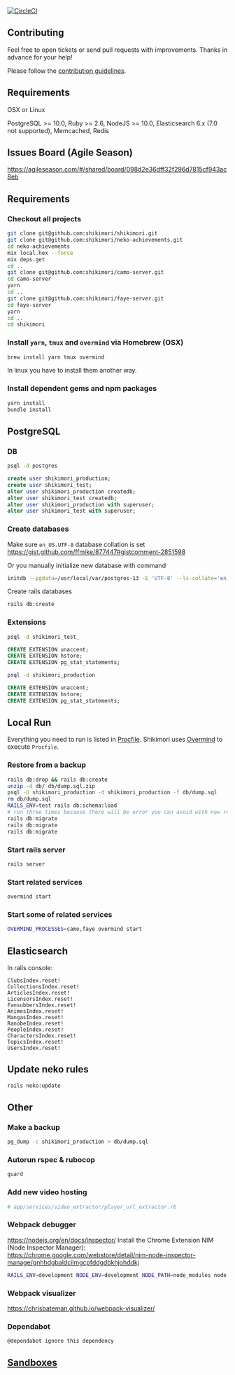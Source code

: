 [![CircleCI](https://circleci.com/gh/shikimori/shikimori.svg?style=svg&circle-token=5bd1a64ae9642ddb8d27a9585881756804ce9163)](https://circleci.com/gh/shikimori/shikimori)

## Contributing
Feel free to open tickets or send pull requests with improvements. Thanks in advance for your help!

Please follow the [contribution guidelines](https://github.com/shikimori/shikimori/blob/master/CONTRIBUTING.md).

## Requirements
OSX or Linux

PostgreSQL >= 10.0, Ruby >= 2.6, NodeJS >= 10.0, Elasticsearch 6.x (7.0 not supported), Memcached, Redis

## Issues Board (Agile Season)
https://agileseason.com/#/shared/board/098d2e36dff32f296d7815cf943ac8eb

## Requirements

### Checkout all projects
```sh
git clone git@github.com:shikimori/shikimori.git
git clone git@github.com:shikimori/neko-achievements.git
cd neko-achievements
mix local.hex --force
mix deps.get
cd ..
git clone git@github.com:shikimori/camo-server.git
cd camo-server
yarn
cd ..
git clone git@github.com:shikimori/faye-server.git
cd faye-server
yarn
cd ..
cd shikimori
```

### Install `yarn`, `tmux` and `overmind` via Homebrew (OSX)
```sh
brew install yarn tmux overmind
```
In linux you have to install them another way.

### Install dependent gems and npm packages
```sh
yarn install
bundle install
```

## PostgreSQL
### DB
```sh
psql -d postgres
```
```sql
create user shikimori_production;
create user shikimori_test;
alter user shikimori_production createdb;
alter user shikimori_test createdb;
alter user shikimori_production with superuser;
alter user shikimori_test with superuser;
```

### Create databases
Make sure `en_US.UTF-8` database collation is set https://gist.github.com/ffmike/877447#gistcomment-2851598

Or you manually initialize new database with command
```sh
initdb --pgdata=/usr/local/var/postgres-13 -E 'UTF-8' --lc-collate='en_US.UTF-8' --lc-ctype='en_US.UTF-8'
```

Create rails databases
```sh
rails db:create
```

### Extensions
```sh
psql -d shikimori_test_
```
```sql
CREATE EXTENSION unaccent;
CREATE EXTENSION hstore;
CREATE EXTENSION pg_stat_statements;
```

```sh
psql -d shikimori_production
```
```sql
CREATE EXTENSION unaccent;
CREATE EXTENSION hstore;
CREATE EXTENSION pg_stat_statements;
```

## Local Run
Everything you need to run is listed in [Procfile](https://github.com/shikimori/shikimori/blob/master/Procfile).
Shikimori uses [Overmind](https://github.com/DarthSim/overmind) to execute `Procfile`.


### Restore from a backup
```sh
rails db:drop && rails db:create
unzip -d db/ db/dump.sql.zip
psql -U shikimori_production -d shikimori_production -f db/dump.sql
rm db/dump.sql
RAILS_ENV=test rails db:schema:load
# run three times because there will be error you can avoid with new run
rails db:migrate
rails db:migrate
rails db:migrate
```

### Start rails server
```sh
rails server
```
### Start related services
```sh
overmind start
```
### Start some of related services
```sh
OVERMIND_PROCESSES=camo,faye overmind start
```

## Elasticsearch

In rails console:

```
ClubsIndex.reset!
CollectionsIndex.reset!
ArticlesIndex.reset!
LicensorsIndex.reset!
FansubbersIndex.reset!
AnimesIndex.reset!
MangasIndex.reset!
RanobeIndex.reset!
PeopleIndex.reset!
CharactersIndex.reset!
TopicsIndex.reset!
UsersIndex.reset!
```


## Update neko rules
```sh
rails neko:update
```

## Other
### Make a backup
```sh
pg_dump -c shikimori_production > db/dump.sql
```

### Autorun rspec & rubocop
```sh
guard
```

### Add new video hosting
```ruby
# app/services/video_extractor/player_url_extractor.rb
```

### Webpack debugger
https://nodejs.org/en/docs/inspector/
Install the Chrome Extension NIM (Node Inspector Manager): https://chrome.google.com/webstore/detail/nim-node-inspector-manage/gnhhdgbaldcilmgcpfddgdbkhjohddkj
```sh
RAILS_ENV=development NODE_ENV=development NODE_PATH=node_modules node --inspect-brk node_modules/.bin/webpack-dev-server --progress --color --config config/webpack/development.js
```


### Webpack visualizer
https://chrisbateman.github.io/webpack-visualizer/

### Dependabot
```
@dependabot ignore this dependency
```

## [Sandboxes](/doc/sandboxes.md)
